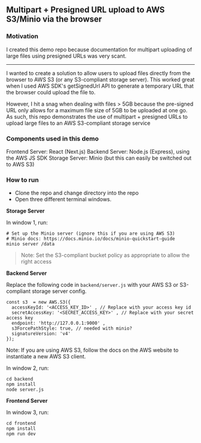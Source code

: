 ## Multipart + Presigned URL upload to AWS S3/Minio via the browser

### Motivation

I created this demo repo because documentation for multipart uploading of large files using presigned URLs was very scant.

---

I wanted to create a solution to allow users to upload files directly from the browser to AWS S3 (or any S3-compliant storage server). This worked great when I used AWS SDK's getSignedUrl API to generate a temporary URL that the browser could upload the file to. 

However, I hit a snag when dealing with files > 5GB because the pre-signed URL only allows for a maximum file size of 5GB to be uploaded at one go. As such, this repo demonstrates the use of multipart + presigned URLs to upload large files to an AWS S3-compliant storage service

### Components used in this demo

Frontend Server: React (Next.js)
Backend Server: Node.js (Express), using the AWS JS SDK
Storage Server: Minio (but this can easily be switched out to AWS S3)

### How to run

* Clone the repo and change directory into the repo
* Open three different terminal windows.

**Storage Server**

In window 1, run:
```
# Set up the Minio server (ignore this if you are using AWS S3)
# Minio docs: https://docs.minio.io/docs/minio-quickstart-guide
minio server /data
```
> Note: Set the S3-compliant bucket policy as appropriate to allow the right access

**Backend Server**

Replace the following code in `backend/server.js` with your AWS S3 or S3-compliant storage server config.

```
const s3  = new AWS.S3({
  accessKeyId: '<ACCESS_KEY_ID>' , // Replace with your access key id
  secretAccessKey: '<SECRET_ACCESS_KEY>' , // Replace with your secret access key
  endpoint: 'http://127.0.0.1:9000' ,
  s3ForcePathStyle: true, // needed with minio?
  signatureVersion: 'v4'
});
```

Note: If you are using AWS S3, follow the docs on the AWS website to instantiate a new AWS S3 client.


In window 2, run:
```
cd backend
npm install
node server.js
```

**Frontend Server**

In window 3, run:
```
cd frontend
npm install
npm run dev
```